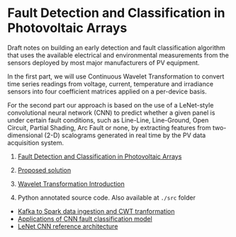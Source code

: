 # Fault Detection and Classification in Photovoltaic Arrays

Draft notes on building an early detection and fault classification algorithm that uses the available electrical and environmental measurements from the sensors deployed by most major manufacturers of PV equipment.

In the first part, we will use Continuous Wavelet Transformation to convert time series readings from voltage, current, temperature and irradiance sensors into four coefficient matrices applied on a per-device basis.

For the second part our approach is based on the use of a LeNet-style convolutional neural network (CNN) to predict whether a given panel is under certain fault conditions, such as Line-Line, Line-Ground, Open Circuit, Partial Shading, Arc Fault or none, by extracting features from two-dimensional (2-D) scalograms generated in real time by the PV data acquisition system.

1. [Fault Detection and Classification in Photovoltaic Arrays](<Fault_Detection_and_Classification_in_Photovoltaic_Arrays.md>)

2. [Proposed solution](<Proposed_solution.md>)

3. [Wavelet Transformation Introduction](<Wavelet_Transform_intro.md>)

4. Python annotated source code. Also available at `./src` folder
- [Kafka to Spark data ingestion and CWT tranformation](<ingest_data_py.md>)
- [Applications of CNN fault classification model](<predict_fault_py.md>)
- [LeNet CNN reference architecture](<lenet_cnn_py.md>)
    